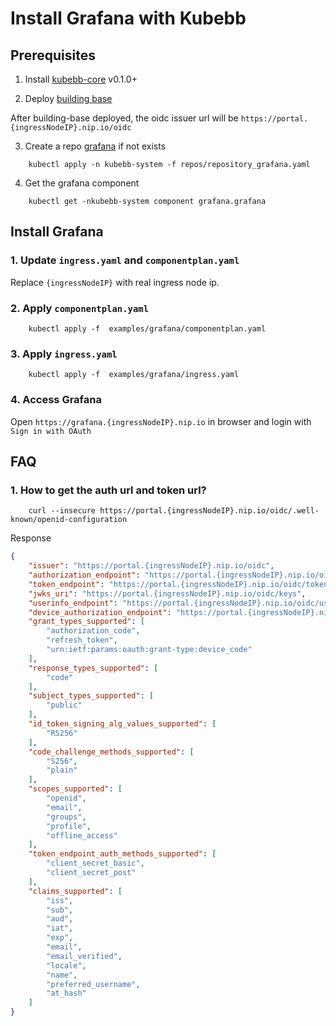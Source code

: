 # Install Grafana with Kubebb

## Prerequisites

1. Install [kubebb-core](https://github.com/kubebb/components/tree/main/charts/kubebb-core) v0.1.0+

2. Deploy [building base](https://github.com/kubebb/building-base)

After building-base deployed, the oidc issuer url will be `https://portal.{ingressNodeIP}.nip.io/oidc`

3. Create a repo [grafana](https://github.com/kubebb/components/blob/main/repos/repository_kubebb.yaml) if not exists

```shell
    kubectl apply -n kubebb-system -f repos/repository_grafana.yaml
```

4. Get the grafana component

```shell
    kubectl get -nkubebb-system component grafana.grafana
```

## Install Grafana

### 1. Update `ingress.yaml` and `componentplan.yaml`

Replace `{ingressNodeIP}` with real ingress node ip.

### 2. Apply `componentplan.yaml`

```shell
    kubectl apply -f  examples/grafana/componentplan.yaml
```

### 3. Apply `ingress.yaml`

```shell
    kubectl apply -f  examples/grafana/ingress.yaml
```

### 4. Access Grafana

Open `https://grafana.{ingressNodeIP}.nip.io` in browser and login with `Sign in with OAuth`

## FAQ

### 1. How to get the auth url and token url?

```shell
    curl --insecure https://portal.{ingressNodeIP}.nip.io/oidc/.well-known/openid-configuration
```

Response

```json
{
    "issuer": "https://portal.{ingressNodeIP}.nip.io/oidc",
    "authorization_endpoint": "https://portal.{ingressNodeIP}.nip.io/oidc/auth",
    "token_endpoint": "https://portal.{ingressNodeIP}.nip.io/oidc/token",
    "jwks_uri": "https://portal.{ingressNodeIP}.nip.io/oidc/keys",
    "userinfo_endpoint": "https://portal.{ingressNodeIP}.nip.io/oidc/userinfo",
    "device_authorization_endpoint": "https://portal.{ingressNodeIP}.nip.io/oidc/device/code",
    "grant_types_supported": [
        "authorization_code",
        "refresh_token",
        "urn:ietf:params:oauth:grant-type:device_code"
    ],
    "response_types_supported": [
        "code"
    ],
    "subject_types_supported": [
        "public"
    ],
    "id_token_signing_alg_values_supported": [
        "RS256"
    ],
    "code_challenge_methods_supported": [
        "S256",
        "plain"
    ],
    "scopes_supported": [
        "openid",
        "email",
        "groups",
        "profile",
        "offline_access"
    ],
    "token_endpoint_auth_methods_supported": [
        "client_secret_basic",
        "client_secret_post"
    ],
    "claims_supported": [
        "iss",
        "sub",
        "aud",
        "iat",
        "exp",
        "email",
        "email_verified",
        "locale",
        "name",
        "preferred_username",
        "at_hash"
    ]
}
```
